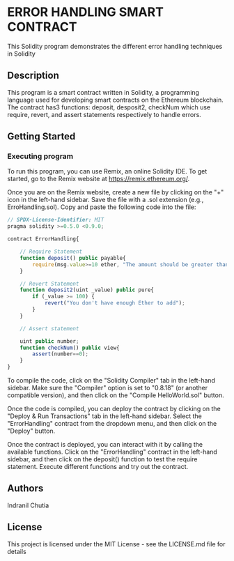 # ERROR HANDLING SMART CONTRACT

This Solidity program demonstrates the different error handling techniques in Solidity
## Description

This program is a smart contract written in Solidity, a programming language used for developing smart contracts on the Ethereum blockchain. The contract has3 functions: deposit, desposit2, checkNum which use require, revert, and assert statements respectively to handle errors.
## Getting Started

### Executing program

To run this program, you can use Remix, an online Solidity IDE. To get started, go to the Remix website at https://remix.ethereum.org/.

Once you are on the Remix website, create a new file by clicking on the "+" icon in the left-hand sidebar. Save the file with a .sol extension (e.g., ErroHandling.sol). Copy and paste the following code into the file:

```javascript
// SPDX-License-Identifier: MIT
pragma solidity >=0.5.0 <0.9.0;

contract ErrorHandling{

    // Require Statement
    function deposit() public payable{
        require(msg.value>=10 ether, "The amount should be greater than 10 Ether");
    }

    // Revert Statement
    function deposit2(uint _value) public pure{
        if (_value >= 100) {
            revert("You don't have enough Ether to add");
        }
    }

    // Assert statement

    uint public number;
    function checkNum() public view{
        assert(number==0);
    }
}

```

To compile the code, click on the "Solidity Compiler" tab in the left-hand sidebar. Make sure the "Compiler" option is set to "0.8.18" (or another compatible version), and then click on the "Compile HelloWorld.sol" button.

Once the code is compiled, you can deploy the contract by clicking on the "Deploy & Run Transactions" tab in the left-hand sidebar. Select the "ErrorHandling" contract from the dropdown menu, and then click on the "Deploy" button.

Once the contract is deployed, you can interact with it by calling the available functions. Click on the "ErrorHandling" contract in the left-hand sidebar, and then click on the deposit() function to test the require statement. Execute different functions and try out the contract.

## Authors

Indranil Chutia  

## License

This project is licensed under the MIT License - see the LICENSE.md file for details
